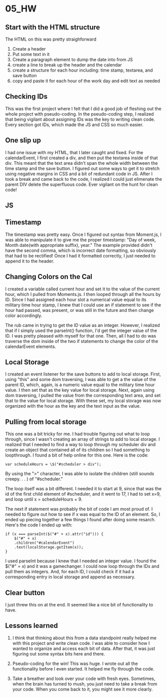 # 05_HW


## Start with the HTML structure

The HTML on this was pretty straighforward

1. Create a header
2. Put some text in it
3. Create a paragraph element to dump the date into from JS
4. create a line to break up the header and the calendar
5. create a structure for each hour including: time stamp, textarea, and save button
6. copy and paste it for each hour of the work day and edit text as needed

## Checking IDs

This was the first project where I felt that I did a good job of fleshing out the whole project with pseudo-coding. In the pseudo-coding step, I realized that being vigilant about assigning IDs was the key to writing clean code. Every section got IDs, which made the JS and CSS so much easier.

## One slip up

I had one issue with my HTML, that I later caught and fixed. For the calendarEvent, I first created a div, and then put the textarea inside of that div. This meant that the text area didn't span the whole width between the time stamp and the save button. I figured out some ways to get it to stretch using negative margins in CSS and a bit of redundant code in JS. After I took a break and came back to the code, I realized I could just elimenate the parent DIV delete the superfluous code. Ever vigilant on the hunt for clean code!


## JS

## Timestamp

The timestamp was pretty easy. Once I figured out syntax from Moment.js, I was able to manipulate it to give me the proper timestamp: "Day of week, Month date(with appropriate suffix), year." The example provided didn't have the second comma, which is incorrect date formatting, so obviously that had to be rectified! Once I had it formatted correctly, I just needed to append it to the header.

## Changing Colors on the Cal

I created a variable called current hour and set it to the value of the current hour, which I pulled from Moments.js. I then looped through all the hours by ID. Since I had assigned each hour slot a numerical value equal to its military time hour stamp, I knew that I could use an if statement to see if the hour had passed, was present, or was still in the future and then change color accordingly.

The rub came in trying to get the ID value as an integer. However, I realized that if I simply used the parseInt() function, I'd get the integer value of the ID. I was pretty pleased with myself for that one. Then, all I had to do was traverse the dom inside of the two if statements to change the color of the calendarEvent elements.

## Local Storage

I created an event listener for the save buttons to add to local storage. First, using "this" and some dom traversing, I was able to get a the value of the parent ID, which, again, is a numeric value equal to the military time hour value. I then set that as the key value for local storage. Next, again using dom traversing, I pulled the value from the corresponding text area, and set that to the value for local storage. With these set, my local storage was now organized with the hour as the key and the text input as the value.

## Pulling from local storage

This one was a bit tricky for me. I had trouble figuring out what to loop through, since I wasn't creating an array of strings to add to local storage. I realized that I needed to find a way to loop through my scheduler div and create an object that contained all of its children so I had something to loopthrough. I found a bit of help online for this one. Here is the code:

    var scheduleHours = \$("#scheduler > div"); 

By using the ">" character, I was able to isolate the children (still sounds creepy. . . ) of "#scheduler."

The loop itself was a bit different. I needed it to start at 9, since that was the id of the first child element of #scheduler, and it went to 17, I had to set x=9, and loop until x = scheduleHours + 9.

The next if statement was probably the bit of code I am most proud of. I needed to figure out how to see if x was equal to the ID of an element. So, I ended up piecing together a few things I found after doing some resarch. Here's the code I ended up with:

    if (x === parseInt($("#" + x).attr("id"))) {
        $("#" + x)
        .children("#calendarEvent")
        .text(localStorage.getItem(x));
    }

I used parseInt because I knew that I needed an integer value. I found the \$("#" = x) and it was a gamechanger. I could now loop through the IDs and pull them as integers. And, for each ID, I could check if it had a corresponding entry in local storage and append as necessary.

## Clear button

I just threw this on at the end. It seemed like a nice bit of functionality to have.

## Lessons learned

1. I think that thinking about this from a data standpoint really helped me with this project and write clean code. I was able to consider how I wanted to organize and access each bit of data. After that, it was just figuring out some syntax bits here and there.

2. Pseudo-coding for the win! This was huge. I wrote out all the functionality before I even started. It helped me fly through the code.

3. Take a breather and look over your code with fresh eyes. Sometimes, when the brain has turned to mush, you just need to take a break from your code. When you come back to it, you might see it more clearly.

